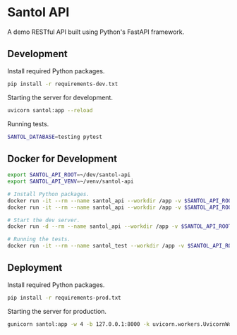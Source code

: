 Santol API
==========

A demo RESTful API built using Python's FastAPI framework.

## Development

Install required Python packages.

```bash
pip install -r requirements-dev.txt
```

Starting the server for development.

```bash
uvicorn santol:app --reload
```

Running tests.

```bash
SANTOL_DATABASE=testing pytest
```

## Docker for Development

```bash
export SANTOL_API_ROOT=~/dev/santol-api
export SANTOL_API_VENV=~/venv/santol-api

# Install Python packages.
docker run -it --rm --name santol_api --workdir /app -v $SANTOL_API_ROOT:/app -v $SANTOL_API_VENV:/venv python:3.9-slim-buster python -m venv /venv
docker run -it --rm --name santol_api --workdir /app -v $SANTOL_API_ROOT:/app -v $SANTOL_API_VENV:/venv python:3.9-slim-buster /venv/bin/pip install -r requirements-dev.txt

# Start the dev server.
docker run -d --rm --name santol_api --workdir /app -v $SANTOL_API_ROOT:/app -v $SANTOL_API_VENV:/venv --network dagnet --publish 8000:8000 python:3.9-slim-buster /venv/bin/uvicorn santol:app --host 0.0.0.0 --reload

# Running the tests.
docker run -it --rm --name santol_test --workdir /app -v $SANTOL_API_ROOT:/app -v $SANTOL_API_VENV:/venv -e "SANTOL_DATABASE=testing" --network dagnet python:3.9-slim-buster /venv/bin/pytest
```

## Deployment

Install required Python packages.

```bash
pip install -r requirements-prod.txt
```

Starting the server for production.

```bash
gunicorn santol:app -w 4 -b 127.0.0.1:8000 -k uvicorn.workers.UvicornWorker
```

